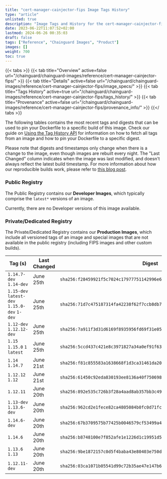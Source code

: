 ```yaml
---
title: "cert-manager-cainjector-fips Image Tags History"
type: "article"
unlisted: true
description: "Image Tags and History for the cert-manager-cainjector-fips Chainguard Image"
date: 2023-06-22T11:07:52+02:00
lastmod: 2024-06-26 00:35:03
draft: false
tags: ["Reference", "Chainguard Images", "Product"]
images: []
weight: 700
toc: true
---
```


{{< tabs >}}
{{< tab title="Overview" active=false url="/chainguard/chainguard-images/reference/cert-manager-cainjector-fips/" >}}
{{< tab title="Details" active=false url="/chainguard/chainguard-images/reference/cert-manager-cainjector-fips/image_specs/" >}}
{{< tab title="Tags History" active=true url="/chainguard/chainguard-images/reference/cert-manager-cainjector-fips/tags_history/" >}}
{{< tab title="Provenance" active=false url="/chainguard/chainguard-images/reference/cert-manager-cainjector-fips/provenance_info/" >}}
{{</ tabs >}}

The following tables contains the most recent tags and digests that can be used to pin your Dockerfile to a specific build of this image. Check our guide on [Using the Tag History API](/chainguard/chainguard-images/using-the-tag-history-api/) for information on how to fetch all tags from an image and how to pin your Dockerfile to a specific digest.

Please note that digests and timestamps only change when there is a change to the image, even though images are rebuilt every night. The "Last Changed" column indicates when the image was last modified, and doesn't always reflect the latest build timestamp. For more information about how our reproducible builds work, please refer to [this blog post](https://www.chainguard.dev/unchained/reproducing-chainguards-reproducible-image-builds).

### Public Registry
The Public Registry contains our **Developer Images**, which typically comprise the `latest*` versions of an image.

Currently, there are no Developer versions of this image available.

### Private/Dedicated Registry
The Private/Dedicated Registry contains our **Production Images**, which include all versioned tags of an image and special images that are not available in the public registry (including FIPS images and other custom builds).

| Tag (s)                                       | Last Changed | Digest                                                                    |
|-----------------------------------------------|--------------|---------------------------------------------------------------------------|
|  `1.14.7-dev` `1.14-dev`                      | June 25th    | `sha256:f28459921f5c7024c17977751142996e64f22c5834b4858857b3a4a4961028d0` |
|  `1.15-dev` `latest-dev` `1.15.0-dev` `1-dev` | June 25th    | `sha256:71d7c475187314fa42238f62f7ccb8db7847ba668043e0ccf0ae9b2c5770f7de` |
|  `1.12-dev` `1.12.12-dev`                     | June 25th    | `sha256:7a911f3d31d6169f8935956fd69f31e05c6f006f2c01a46d6a7b19038c4fdcb5` |
|  `1.15` `1.15.0` `1` `latest`                 | June 25th    | `sha256:5ccd437c421e8c3971827a34a0ef91f63e230937130beaf9dcb0e8f256c950a6` |
|  `1.14` `1.14.7`                              | June 21st    | `sha256:f81c855583a1638668f1d3ca31461da20d2dd1013bba9a79fab67500457e0c49` |
|  `1.12.12` `1.12`                             | June 21st    | `sha256:61450c92eda830193ee8136a40f7506989a6fe7030b9ecfe423768252ca25f78` |
|  `1.12.11`                                    | June 20th    | `sha256:892e535c726b3f28a4aad8ab357bb3c4957ce127f05bd575097210d3fdcde71c` |
|  `1.13-dev` `1.13.6-dev`                      | June 20th    | `sha256:962cd2e1fece82ca4805084b0fc0d71fcfd0b965471e2784c9aa5a68021c3973` |
|  `1.14.6-dev`                                 | June 20th    | `sha256:67b3709575b77425b0046579cf53499a497ef4e80f8d01e22b26ffa697d3eb85` |
|  `1.14.6`                                     | June 20th    | `sha256:b8748100e7f852afe1e1226d1c19951d57afd30ab1533197a15f3e53d8c24492` |
|  `1.13.6` `1.13`                              | June 20th    | `sha256:9be1872157c0d5f4baba43e80403e750d46a4220172f8dbe86b3aad827f0a7f0` |
|  `1.12.11-dev`                                | June 20th    | `sha256:03ca1071b05541d99c72b35ae47e147b67c20f8470dc13cf36c2f911a83fb4e2` |

